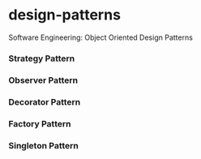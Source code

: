 # design-patterns
Software Engineering: Object Oriented Design Patterns
### Strategy Pattern
### Observer Pattern
### Decorator Pattern
### Factory Pattern
### Singleton Pattern


